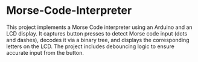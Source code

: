 # Morse-Code-Interpreter
This project implements a Morse Code interpreter using an Arduino and an LCD display. It captures button presses to detect Morse code input (dots and dashes), decodes it via a binary tree, and displays the corresponding letters on the LCD. The project includes debouncing logic to ensure accurate input from the button.
